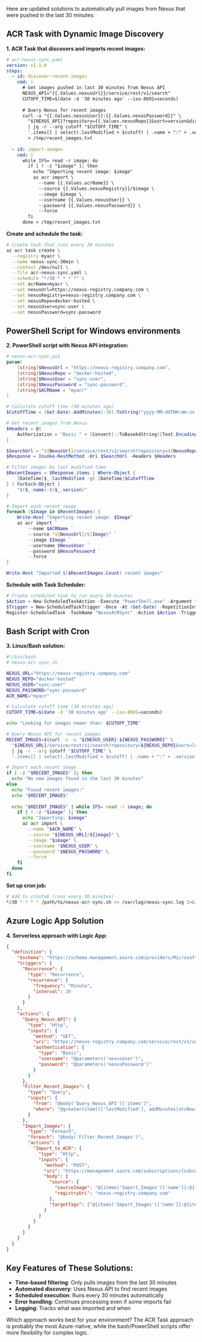 Here are updated solutions to automatically pull images from Nexus that were pushed in the last 30 minutes:

## ACR Task with Dynamic Image Discovery

**1. ACR Task that discovers and imports recent images:**
```yaml
# acr-nexus-sync.yaml
version: v1.1.0
steps:
  - id: discover-recent-images
    cmd: |
      # Get images pushed in last 30 minutes from Nexus API
      NEXUS_API="{{.Values.nexusUrl}}/service/rest/v1/search"
      CUTOFF_TIME=$(date -d '30 minutes ago' --iso-8601=seconds)
      
      # Query Nexus for recent images
      curl -u "{{.Values.nexusUser}}:{{.Values.nexusPassword}}" \
        "${NEXUS_API}?repository={{.Values.nexusRepo}}&sort=version&direction=desc" \
        | jq -r --arg cutoff "$CUTOFF_TIME" \
        '.items[] | select(.lastModified > $cutoff) | .name + ":" + .version' \
        > /tmp/recent_images.txt
    
  - id: import-images
    cmd: |
      while IFS= read -r image; do
        if [ ! -z "$image" ]; then
          echo "Importing recent image: $image"
          az acr import \
            --name {{.Values.acrName}} \
            --source {{.Values.nexusRegistry}}/$image \
            --image $image \
            --username {{.Values.nexusUser}} \
            --password {{.Values.nexusPassword}} \
            --force
        fi
      done < /tmp/recent_images.txt
```

**Create and schedule the task:**
```bash
# Create task that runs every 30 minutes
az acr task create \
  --registry myacr \
  --name nexus-sync-30min \
  --context /dev/null \
  --file acr-nexus-sync.yaml \
  --schedule "*/30 * * * *" \
  --set acrName=myacr \
  --set nexusUrl=https://nexus-registry.company.com \
  --set nexusRegistry=nexus-registry.company.com \
  --set nexusRepo=docker-hosted \
  --set nexusUser=sync-user \
  --set nexusPassword=sync-password
```

## PowerShell Script for Windows environments

**2. PowerShell script with Nexus API integration:**
```powershell
# nexus-acr-sync.ps1
param(
    [string]$NexusUrl = "https://nexus-registry.company.com",
    [string]$NexusRepo = "docker-hosted",
    [string]$NexusUser = "sync-user",
    [string]$NexusPassword = "sync-password",
    [string]$ACRName = "myacr"
)

# Calculate cutoff time (30 minutes ago)
$CutoffTime = (Get-Date).AddMinutes(-30).ToString("yyyy-MM-ddTHH:mm:ss.fffZ")

# Get recent images from Nexus
$Headers = @{
    Authorization = "Basic " + [Convert]::ToBase64String([Text.Encoding]::ASCII.GetBytes("${NexusUser}:${NexusPassword}"))
}

$SearchUrl = "${NexusUrl}/service/rest/v1/search?repository=${NexusRepo}&sort=lastModified&direction=desc"
$Response = Invoke-RestMethod -Uri $SearchUrl -Headers $Headers

# Filter images by last modified time
$RecentImages = $Response.items | Where-Object { 
    [DateTime]$_.lastModified -gt [DateTime]$CutoffTime 
} | ForEach-Object {
    "$($_.name):$($_.version)"
}

# Import each recent image
foreach ($Image in $RecentImages) {
    Write-Host "Importing recent image: $Image"
    az acr import `
        --name $ACRName `
        --source "${NexusUrl}/${Image}" `
        --image $Image `
        --username $NexusUser `
        --password $NexusPassword `
        --force
}

Write-Host "Imported $($RecentImages.Count) recent images"
```

**Schedule with Task Scheduler:**
```powershell
# Create scheduled task to run every 30 minutes
$Action = New-ScheduledTaskAction -Execute "PowerShell.exe" -Argument "-File C:\scripts\nexus-acr-sync.ps1"
$Trigger = New-ScheduledTaskTrigger -Once -At (Get-Date) -RepetitionInterval (New-TimeSpan -Minutes 30) -RepetitionDuration (New-TimeSpan -Days 365)
Register-ScheduledTask -TaskName "NexusACRSync" -Action $Action -Trigger $Trigger
```

## Bash Script with Cron

**3. Linux/Bash solution:**
```bash
#!/bin/bash
# nexus-acr-sync.sh

NEXUS_URL="https://nexus-registry.company.com"
NEXUS_REPO="docker-hosted"
NEXUS_USER="sync-user"
NEXUS_PASSWORD="sync-password"
ACR_NAME="myacr"

# Calculate cutoff time (30 minutes ago)
CUTOFF_TIME=$(date -d '30 minutes ago' --iso-8601=seconds)

echo "Looking for images newer than: $CUTOFF_TIME"

# Query Nexus API for recent images
RECENT_IMAGES=$(curl -s -u "${NEXUS_USER}:${NEXUS_PASSWORD}" \
  "${NEXUS_URL}/service/rest/v1/search?repository=${NEXUS_REPO}&sort=lastModified&direction=desc" \
  | jq -r --arg cutoff "$CUTOFF_TIME" \
  '.items[] | select(.lastModified > $cutoff) | .name + ":" + .version')

# Import each recent image
if [ -z "$RECENT_IMAGES" ]; then
  echo "No new images found in the last 30 minutes"
else
  echo "Found recent images:"
  echo "$RECENT_IMAGES"
  
  echo "$RECENT_IMAGES" | while IFS= read -r image; do
    if [ ! -z "$image" ]; then
      echo "Importing: $image"
      az acr import \
        --name "$ACR_NAME" \
        --source "${NEXUS_URL}/${image}" \
        --image "$image" \
        --username "$NEXUS_USER" \
        --password "$NEXUS_PASSWORD" \
        --force
    fi
  done
fi
```

**Set up cron job:**
```bash
# Add to crontab (runs every 30 minutes)
*/30 * * * * /path/to/nexus-acr-sync.sh >> /var/log/nexus-sync.log 2>&1
```

## Azure Logic App Solution

**4. Serverless approach with Logic App:**
```json
{
  "definition": {
    "$schema": "https://schema.management.azure.com/providers/Microsoft.Logic/schemas/2016-06-01/workflowdefinition.json#",
    "triggers": {
      "Recurrence": {
        "type": "Recurrence",
        "recurrence": {
          "frequency": "Minute",
          "interval": 30
        }
      }
    },
    "actions": {
      "Query_Nexus_API": {
        "type": "Http",
        "inputs": {
          "method": "GET",
          "uri": "https://nexus-registry.company.com/service/rest/v1/search?repository=docker-hosted&sort=lastModified&direction=desc",
          "authentication": {
            "type": "Basic",
            "username": "@parameters('nexusUser')",
            "password": "@parameters('nexusPassword')"
          }
        }
      },
      "Filter_Recent_Images": {
        "type": "Query",
        "inputs": {
          "from": "@body('Query_Nexus_API')['items']",
          "where": "@greater(item()['lastModified'], addMinutes(utcNow(), -30))"
        }
      },
      "Import_Images": {
        "type": "Foreach",
        "foreach": "@body('Filter_Recent_Images')",
        "actions": {
          "Import_to_ACR": {
            "type": "Http",
            "inputs": {
              "method": "POST",
              "uri": "https://management.azure.com/subscriptions/{subscription}/resourceGroups/{rg}/providers/Microsoft.ContainerRegistry/registries/{acr}/importImage",
              "body": {
                "source": {
                  "sourceImage": "@{items('Import_Images')['name']}:@{items('Import_Images')['version']}",
                  "registryUri": "nexus-registry.company.com"
                },
                "targetTags": ["@{items('Import_Images')['name']}:@{items('Import_Images')['version']}"]
              }
            }
          }
        }
      }
    }
  }
}
```

## Key Features of These Solutions:

- **Time-based filtering**: Only pulls images from the last 30 minutes
- **Automated discovery**: Uses Nexus API to find recent images
- **Scheduled execution**: Runs every 30 minutes automatically  
- **Error handling**: Continues processing even if some imports fail
- **Logging**: Tracks what was imported and when

Which approach works best for your environment? The ACR Task approach is probably the most Azure-native, while the bash/PowerShell scripts offer more flexibility for complex logic.